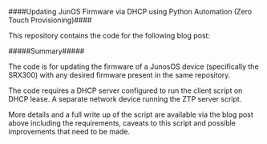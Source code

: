 ####Updating JunOS Firmware via DHCP using Python Automation (Zero Touch Provisioning)####

This repository contains the code for the following blog post:

#####Summary#####

The code is for updating the firmware of a JunosOS device (specifically the SRX300) with any desired firmware present in the same repository.

The code requires a DHCP server configured to run the client script on DHCP lease. A separate network device running the ZTP server script.

More details and a full write up of the script are available via the blog post above including the requirements, caveats to this script and possible improvements that need to be made.
